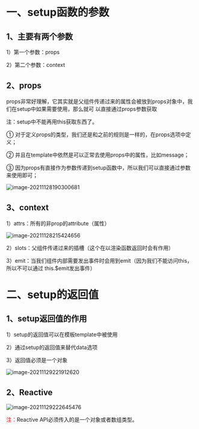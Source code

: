 # 一、setup函数的参数

## 1、主要有两个参数

1）第一个参数：props

2）第二个参数：context

## 2、props

props非常好理解，它其实就是父组件传递过来的属性会被放到props对象中，我们在setup中如果需要使用，那么就可 以直接通过props参数获取

注：setup中不能再用this获取东西了。

① 对于定义props的类型，我们还是和之前的规则是一样的，在props选项中定义；

② 并且在template中依然是可以正常去使用props中的属性，比如message；

③  因为props有直接作为参数传递到setup函数中，所以我们可以直接通过参数来使用即可；

![image-20211128190300681](https://gitee.com/Green_chicken/picture/raw/master/20211128190302.png)

## 3、context

1）attrs：所有的非prop的attribute（属性）

![image-20211128215424656](https://gitee.com/Green_chicken/picture/raw/master/20211128215426.png)

2）slots：父组件传递过来的插槽（这个在以渲染函数返回时会有作用）



3）emit：当我们组件内部需要发出事件时会用到emit（因为我们不能访问this，所以不可以通过 this.$emit发出事件）



# 二、setup的返回值

## 1、setup返回值的作用

1）setup的返回值可以在模板template中被使用

2）通过setup的返回值来替代data选项

3）返回值必须是一个对象

 ![image-20211129221912620](https://gitee.com/Green_chicken/picture/raw/master/20211129221913.png)

## 2、Reactive

  ![image-20211129222645476](https://gitee.com/Green_chicken/picture/raw/master/20211129222646.png)

<font color=red>注：</font>Reactive API必须传入的是一个对象或者数组类型。


